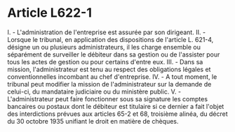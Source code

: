 # Article L622-1

I. - L'administration de l'entreprise est assurée par son dirigeant.   II. - Lorsque le tribunal, en application des dispositions de l'article L. 621-4, désigne un ou plusieurs administrateurs, il les charge ensemble ou séparément de surveiller le débiteur dans sa gestion ou de l'assister pour tous les actes de gestion ou pour certains d'entre eux.   III. - Dans sa mission, l'administrateur est tenu au respect des obligations légales et conventionnelles incombant au chef d'entreprise.   IV. - A tout moment, le tribunal peut modifier la mission de l'administrateur sur la demande de celui-ci, du mandataire judiciaire ou du ministère public.   V. - L'administrateur peut faire fonctionner sous sa signature les comptes bancaires ou postaux dont le débiteur est titulaire si ce dernier a fait l'objet des interdictions prévues aux articles 65-2 et 68, troisième alinéa, du décret du 30 octobre 1935 unifiant le droit en matière de chèques.